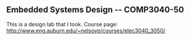 ## Embedded Systems Design -- COMP3040-50
This is a design lab that I took. Course page: http://www.eng.auburn.edu/~nelsovp/courses/elec3040_3050/
